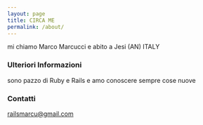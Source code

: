 ```yaml
---
layout: page
title: CIRCA ME
permalink: /about/
---
```


mi chiamo Marco Marcucci e abito a Jesi (AN) ITALY

### Ulteriori Informazioni

sono pazzo di Ruby e Rails e amo conoscere sempre cose nuove

### Contatti

[railsmarcu@gmail.com](mailto:railsmarcu@gmail.com)
